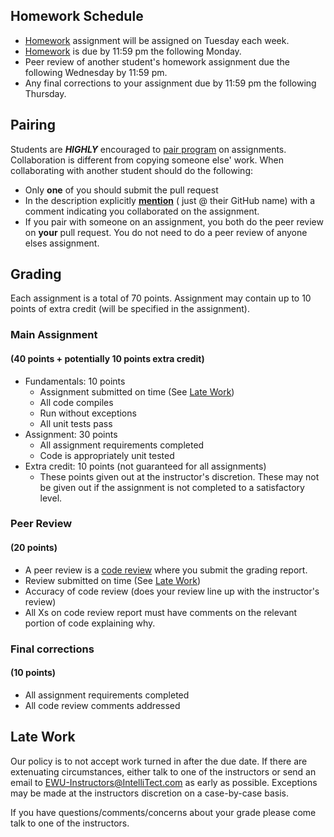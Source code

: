 ## Homework Schedule ##

* [Homework](Homework-Assignments.md) assignment will be assigned on Tuesday each week.
* [Homework](Homework-Assignments.md) is due by 11:59 pm the following Monday.
* Peer review of another student's homework assignment due the following Wednesday by 11:59 pm.
* Any final corrections to your assignment due by 11:59 pm the following Thursday.

## Pairing ##

Students are ***HIGHLY*** encouraged to [pair program](https://en.wikipedia.org/wiki/Pair_programming) on assignments.
Collaboration is different from copying someone else' work. When collaborating with another student should do the
following:

* Only **one** of you should submit the pull request
* In the description explicitly **[mention](https://blog.github.com/2011-03-23-mention-somebody-they-re-notified/)** (
  just @ their GitHub name) with a comment indicating you collaborated on the assignment.
* If you pair with someone on an assignment, you both do the peer review on **your** pull request. You do not need to do
  a peer review of anyone elses assignment.

## Grading ##

Each assignment is a total of 70 points. Assignment may contain up to 10 points of extra credit (will be specified in
the assignment).

### Main Assignment

#### (40 points + potentially 10 points extra credit)

- Fundamentals: 10 points
    - Assignment submitted on time (See [Late Work](#Late-Work))
    - All code compiles
    - Run without exceptions
    - All unit tests pass
- Assignment: 30 points
    - All assignment requirements completed
    - Code is appropriately unit tested
- Extra credit: 10 points (not guaranteed for all assignments)
    - These points given out at the instructor's discretion. These may not be given out if the assignment is not
      completed to a satisfactory level.

### Peer Review

#### (20 points)

- A peer review is a [code review](Homework-Assignments.md#Peer-Review) where you submit the grading report.
- Review submitted on time (See [Late Work](#Late-Work))
- Accuracy of code review (does your review line up with the instructor's review)
- All Xs on code review report must have comments on the relevant portion of code explaining why.

### Final corrections

#### (10 points)

- All assignment requirements completed
- All code review comments addressed

## Late Work

Our policy is to not accept work turned in after the due date. If there are extenuating circumstances, either talk to
one of the instructors or send an email to EWU-Instructors@IntelliTect.com as early as possible. Exceptions may be made
at the instructors discretion on a case-by-case basis.

If you have questions/comments/concerns about your grade please come talk to one of the instructors.